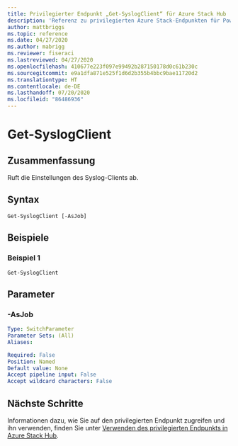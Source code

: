 ```yaml
---
title: Privilegierter Endpunkt „Get-SyslogClient“ für Azure Stack Hub
description: 'Referenz zu privilegierten Azure Stack-Endpunkten für PowerShell: Get-SyslogClient'
author: mattbriggs
ms.topic: reference
ms.date: 04/27/2020
ms.author: mabrigg
ms.reviewer: fiseraci
ms.lastreviewed: 04/27/2020
ms.openlocfilehash: 410677e223f097e99492b287150178d0c61b230c
ms.sourcegitcommit: e9a1dfa871e525f1d6d2b355b4bbc9bae11720d2
ms.translationtype: HT
ms.contentlocale: de-DE
ms.lasthandoff: 07/20/2020
ms.locfileid: "86486936"
---
```

# <a name="get-syslogclient"></a>Get-SyslogClient

## <a name="synopsis"></a>Zusammenfassung
Ruft die Einstellungen des Syslog-Clients ab.

## <a name="syntax"></a>Syntax

```
Get-SyslogClient [-AsJob]
```

## <a name="examples"></a>Beispiele

### <a name="example-1"></a>Beispiel 1
```
Get-SyslogClient
```

## <a name="parameters"></a>Parameter

### <a name="-asjob"></a>-AsJob


```yaml
Type: SwitchParameter
Parameter Sets: (All)
Aliases:

Required: False
Position: Named
Default value: None
Accept pipeline input: False
Accept wildcard characters: False
```
## <a name="next-steps"></a>Nächste Schritte

Informationen dazu, wie Sie auf den privilegierten Endpunkt zugreifen und ihn verwenden, finden Sie unter [Verwenden des privilegierten Endpunkts in Azure Stack Hub](../../operator/azure-stack-privileged-endpoint.md).
